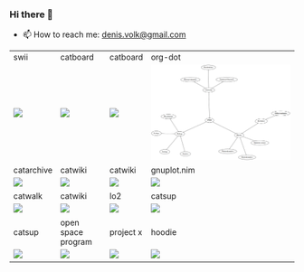 ### Hi there 👋

- 📫 How to reach me: denis.volk@gmail.com

<table>
  <tr>
    <td>swii</td><td>catboard</td><td>catboard</td><td>org-dot</td>
  </tr>
  <tr>
    <td><img src="https://camo.githubusercontent.com/a2215fd7fb2c75db59d7d3165af60336f441747d0bd908410fd4af518a9488f1/68747470733a2f2f692e696d6775722e636f6d2f754d686b4e686f2e706e67"></td>
    <td><img src="https://camo.githubusercontent.com/331ef836b71977f55e90dd79cf8b4e47cf9dee343b05fcaa6cf3eb31a334a9d8/68747470733a2f2f692e696d6775722e636f6d2f4130647a416b5a2e706e67"></td>
    <td><img src="https://camo.githubusercontent.com/ae63c1d0f74004872445991205d8a6413d078b155133a2139f930dee5ffc3b7a/68747470733a2f2f692e696d6775722e636f6d2f614b4c6e4266672e706e67"></td>
    <td><img src="https://raw.githubusercontent.com/dvolk/orgdot/master/stem.txt.png"></td>
  </tr>
  <tr>
    <td>catarchive</td><td>catwiki</td><td>catwiki</td><td>gnuplot.nim</td>
  </tr>
  <tr>
    <td><img src="https://camo.githubusercontent.com/1bc180f078b2a9eb4718f0c6ca3bb31897f26b9e386c2ea49ecae63180f9c7c3/68747470733a2f2f692e696d6775722e636f6d2f37634c36574d562e706e67"></td>
    <td><img src="https://camo.githubusercontent.com/6873ee1ca4bb8552d465a6a2c22b14c41bf9c1c1fe66b213dd7477e10e711a8e/68747470733a2f2f692e696d6775722e636f6d2f475837455037772e706e67"></td>
    <td><img src="https://camo.githubusercontent.com/20c685161a638af70f2bff90b318c3eb88cbdc2d4386228926b86f561a3a2f56/68747470733a2f2f692e696d6775722e636f6d2f7546786f7878452e706e67"></td>
    <td><img src="https://camo.githubusercontent.com/c21acc698a7cee836c6234ea9d6c0d637e809bb5367cf3b0441ee46675768a35/68747470733a2f2f692e696d6775722e636f6d2f6d586e6d6a30562e706e67"></td>
  </tr>
  <tr>
    <td>catwalk</td><td>catwiki</td><td>lo2</td><td>catsup</td>
  </tr>
  <tr>
    <td><img src="https://camo.githubusercontent.com/7a1c6302d7dafb8787733edd0c79ff8cd56fa08e2d4d4f335ab194bdc5e2955b/68747470733a2f2f692e696d6775722e636f6d2f6e4364786258422e706e67"></td>
    <td><img src="https://camo.githubusercontent.com/09d8d7184c39175de4496947a034a2e1f0265ccd549f8ab34e435ed99b691a28/68747470733a2f2f692e696d6775722e636f6d2f6857715478656b2e706e67"></td>
    <td><img src="https://camo.githubusercontent.com/14d8c1f5e5a606863dc95e2677942d8e3361600122fa0649a3f94c11a7fd3bc2/68747470733a2f2f692e696d6775722e636f6d2f614834587947412e706e67"></td>
    <td><img src="https://camo.githubusercontent.com/b7c410c20aee2689429b3d6fb2dfd752783aff31f5482efe0c9d488af021809f/68747470733a2f2f692e696d6775722e636f6d2f3345475531626b2e706e67"></td>
  </tr>
  <tr>
    <td>catsup</td><td>open space program</td><td>project x</td><td>hoodie</td>
  </tr>
  <tr>
    <td><img src="https://camo.githubusercontent.com/460e7d676b7814f7699cee97ec0802eabd8b19fc36cbaec41a1b26daeff78edd/68747470733a2f2f692e696d6775722e636f6d2f55595a6f644e772e706e67"></td>
    <td><img src="https://camo.githubusercontent.com/dcae723b3b1ba42333c051fc7662641530e1e89f93dad7004ecbd3e6b13b9fff/68747470733a2f2f692e696d6775722e636f6d2f484d30324764372e706e67"></td>
    <td><img src="https://camo.githubusercontent.com/623e445191dd8644d83df3d1b9b62f77213468b0e8b0271f630332ee7c319f6f/68747470733a2f2f692e696d6775722e636f6d2f50394d59526b516d2e706e67"></td>
    <td><img src="http://i.imgur.com/yVNtv9p.png"></td>
  </tr>
</table>

<!--
**dvolk/dvolk** is a ✨ _special_ ✨ repository because its `README.md` (this file) appears on your GitHub profile.

Here are some ideas to get you started:

- 🔭 I’m currently working on ...
- 🌱 I’m currently learning ...
- 👯 I’m looking to collaborate on ...
- 🤔 I’m looking for help with ...
- 💬 Ask me about ...
- 📫 How to reach me: ...
- 😄 Pronouns: ...
- ⚡ Fun fact: ...
-->
